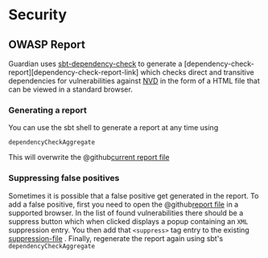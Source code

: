 # Security

## OWASP Report

Guardian uses [sbt-dependency-check](https://github.com/albuch/sbt-dependency-check) to generate
a [dependency-check-report][dependency-check-report-link] which checks direct and transitive dependencies for
vulnerabilities against [NVD](https://nvd.nist.gov/) in the form of a HTML file that can be viewed in a standard
browser.

### Generating a report

You can use the sbt shell to generate a report at any time using

```
dependencyCheckAggregate
```

This will overwrite the @github[current report file](/dependency-check/dependency-check-report.html)

### Suppressing false positives

Sometimes it is possible that a false positive get generated in the report. To add a false positive, first you need to
open the @github[report file](/dependency-check/dependency-check-report.html) in a supported browser. In the list of found vulnerabilities there
should be a suppress button which when clicked displays a popup containing an `XML` suppression entry. You then add
that `<suppress>` tag entry to the
existing [suppression-file](https://github.com/aiven/guardian-for-apache-kafka/edit/main/dependency-check/suppression.xml)
. Finally, regenerate the report again using sbt's `dependencyCheckAggregate`
